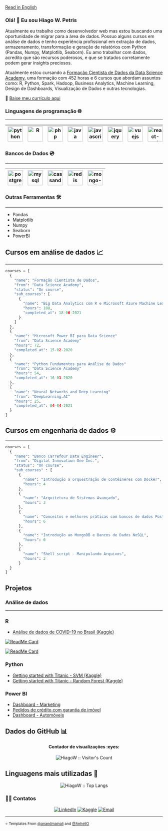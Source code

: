 <a href="https://github.com/HiagoW/HiagoW/blob/main/README.en.md">Read in English</a>

### Olá! 👋 Eu sou Hiago W. Petris

<!-- Source: https://github.com/kautukkundan/Awesome-Profile-README-templates/blob/master/code-styled/anandmainali.md -->
<!-- How create awesome templates: https://github.com/matiassingers/awesome-readme -->
<!--
**HiagoW/HiagoW** is a ✨ _special_ ✨ repository because its `README.md` (this file) appears on your GitHub profile.

Here are some ideas to get you started:

- 🔭 I’m currently working on ...
- 🌱 I’m currently learning ...
- 👯 I’m looking to collaborate on ...
- 🤔 I’m looking for help with ...
- 💬 Ask me about ...
- 📫 How to reach me: ...
- 😄 Pronouns: ...
- ⚡ Fun fact: ...
-->

<div>
<p>
  Atualmente eu trabalho como desenvolvedor web mas estou buscando uma oportunidade de migrar para a área de dados. Possuo alguns cursos em análise de dados e tenho experiência profissional em extração de dados, armazenamento, transformação e geração de relatórios com Python (Pandas, Numpy, Matplotlib, Seaborn). Eu amo trabalhar com dados, acredito que são recursos poderosos, e que se tratados corretamente podem gerar insights preciosos.
  
  Atualmente estou cursando a <a href="https://www.datascienceacademy.com.br/bundle/formacao-cientista-de-dados" target="_blank">Formação Cientista de Dados da Data Science Academy</a>, uma formação com 452 horas e 6 cursos que abordam assuntos como: R, Python, Spark, Hadoop, Business Analytics, Machine Learning, Design de Dashboards, Visualização de Dados e outras tecnologias.
</p>
  
  📃 <a href="https://1drv.ms/b/s!As-YQNdbq695rkb355ybXAp91DkZ?e=0zRz9i">Baixe meu currículo aqui</a>
</div>

### Linguagens de programação 🌐
<hr>

| [<img src="https://cdn4.iconfinder.com/data/icons/logos-and-brands/512/267_Python_logo-256.png" alt="python" title="Python" width="48">](#) | [<img src="https://cdn4.iconfinder.com/data/icons/logos-and-brands/512/285_R_Project_logo-128.png" alt="R" title="R" width="48">](#) | [<img src="https://cdn3.iconfinder.com/data/icons/popular-services-brands/512/php-256.png" alt="php"  title="PHP" width="48">](#) | [<img src="https://cdn2.iconfinder.com/data/icons/designer-skills/128/code-programming-java-software-develop-command-language-256.png" alt="java" title="Java" width="48">](#) | [<img src="https://cdn2.iconfinder.com/data/icons/designer-skills/128/code-programming-javascript-software-develop-command-language-256.png" alt="javascript" title="Javascript"  width="48">](#) | [<img src="https://cdn2.iconfinder.com/data/icons/designer-skills/128/code-programming-javascript-jquery-develop-framework-language-256.png" alt="jquery" title="JQuery" width="48">](#) | [<img src="https://cdn4.iconfinder.com/data/icons/logos-and-brands/512/367_Vuejs_logo-256.png" alt="vuejs" title='VueJS' width="48">](#) | [<img src="https://cdn0.iconfinder.com/data/icons/logos-brands-in-colors/128/react_color-256.png" alt="react-native" title="React Native" width="48">](#)
|---|---|---|---|---|---|---|---|

### Bancos de Dados 💿
<hr>

| [<img src="https://cdn.worldvectorlogo.com/logos/postgresql.svg" alt="postgre-sql" title="Postgre SQL" width="48">](#) | [<img src="https://cdn.worldvectorlogo.com/logos/mysql-6.svg" alt="mysql" title="MySQL" width="48">](#) | [<img src="https://cdn.worldvectorlogo.com/logos/cassandra.svg" alt="cassandra" title="Cassandra" width="48">](#) | [<img src="https://cdn.worldvectorlogo.com/logos/redis.svg" alt="redis" title="Redis" width="48">](#) | [<img src="https://cdn.worldvectorlogo.com/logos/mongodb-icon-1.svg" alt="mongo-db" title="Mongo DB" width="48">](#)
|---|---|---|---|---|
 
### Outras Ferramentas 🛠️
<hr>

* Pandas
* Matplotlib
* Numpy
* Seaborn
* PowerBI 

## Cursos em análise de dados 📈

<hr>

```python
courses = [
  {
    "name": "Formação Cientista de Dados",
    "from": "Data Science Academy",
    "status": "On course",
    "sub_courses": [
      {
        "name": "Big Data Analytics com R e Microsoft Azure Machine Learning",
        "hours": 108,
        "completed_at": 18-06-2021
      }
    ]
  },
  {
    "name": "Microsoft Power BI para Data Science"
    "from": "Data Science Academy"
    "hours": 72,
    "completed_at": 15-02-2020
  },
  {
    "name": "Python Fundamentos para Análise de Dados"
    "from": "Data Science Academy"
    "hours": 54,
    "completed_at": 16-01-2020
  },
  {
    "name": "Neural Networks and Deep Learning"
    "from": "DeepLearning.AI"
    "hours": 25,
    "completed_at": 04-04-2021
  }
]
```

## Cursos em engenharia de dados ⚙

<hr>

```python
courses = [
  { 
    "name": "Banco Carrefour Data Engineer",
    "from": "Digital Innovation One Inc.",
    "status": "On course",
    "sub_courses" : [
      {
        "name": "Introdução a orquestração de contêineres com Docker",
        "hours": 4
      },
      {
        "name": "Arquitetura de Sistemas Avançado",
        "hours": 3
      },
      {
        "name": "Conceitos e melhores práticas com bancos de dados PostgreSQL",
        "hours": 6
      },
      {
        "name": "Introdução ao MongoDB e Bancos de Dados NoSQL",
        "hours": 6
      },
      {
        "name": "Shell script - Manipulando Arquivos",
        "hours": 2
      }
  }
]
```

## Projetos

### Análise de dados
<hr/>

### R

* <a href="https://www.kaggle.com/hiagow/data-anlysis-with-covid-19-data-from-brazil-5-21" target="_blank"> Análise de dados de COVID-19 no Brasil (Kaggle) </a>

[![ReadMe Card](https://github-readme-stats.vercel.app/api/pin/?username=HiagoW&repo=TalkingData-FraudDetection&show_owner=true)](https://github.com/HiagoW/TalkingData-FraudDetection)

[![ReadMe Card](https://github-readme-stats.vercel.app/api/pin/?username=HiagoW&repo=GrupoBimbo-InventoryDemand&show_owner=true)](https://github.com/HiagoW/GrupoBimbo-InventoryDemand) 

### Python

* <a href="https://www.kaggle.com/hiagow/getting-started-with-titanic-svm" target="_blank">Getting started with Titanic - SVM (Kaggle)</a>
* <a href="https://www.kaggle.com/hiagow/getting-started-with-titanic-randomforest" target="_blank">Getting started with Titanic - Random Forest (Kaggle)</a>

### Power BI

* <a href="https://1drv.ms/b/s!As-YQNdbq695rjy8Vt1mSqSLMt-q?e=NZeFRN" target="_blank">Dashboard - Marketing</a>
* <a href="https://www.dropbox.com/s/qrel3upr7z462k2/Dashboard.pdf?dl=0" target="_blank">Pedidos de crédito com garantia de imóvel</a>
* <a href="https://1drv.ms/b/s!As-YQNdbq695rkUdSZFAZ7YDyAwp?e=W7VgDM" target="_blank">Dashboard - Automóveis</a>

## Dados do GitHub :bar_chart:

<!-- Source: https://github.com/kautukkundan/Awesome-Profile-README-templates/edit/master/code-styled/AnhellO.md -->

<h4 align="center">Contador de visualizações :eyes:</h4>

<p align="center"><img src="https://profile-counter.glitch.me/{HiagoW}/count.svg" alt="HiagoW :: Visitor's Count" /></p>

## Linguagens mais utilizadas :tongue:

<p align="center"><img src="https://github-readme-stats.vercel.app/api/top-langs/?username=HiagoW&langs_count=10&theme=tokyonight&layout=compact" alt="HiagoW :: Top Langs" /></p>

<h3> 🤝🏻 Contatos </h3>

<p align="center">
<a href="https://www.linkedin.com/in/hiago-petris/" target="_blank"><img alt="LinkedIn" src="https://img.shields.io/badge/LinkedIn-@hiago.petris-blue?style=flat&logo=linkedin"></a>
 <a href="https://www.kaggle.com/hiagow/"><img alt="Kaggle" src="https://img.shields.io/badge/Kaggle-@hiagow-blue?style=flat&logo=kaggle"></a>
<a href="mailto:hiago.petris@gmail.com"><img alt="Email" src="https://img.shields.io/badge/Email-hiago.petris@gmail.com-blue?style=flat&logo=gmail"></a>
</p>

<hr>


<small>⭐️ Templates From [@anandmainali](https://github.com/anandmainali) and [@AnhellO](https://github.com/AnhellO)</small>
